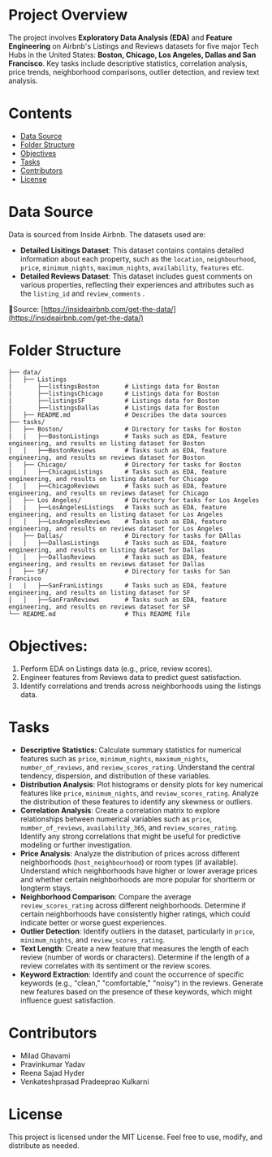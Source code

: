 # Project Overview
The project involves **Exploratory Data Analysis (EDA)** and **Feature Engineering** on Airbnb's Listings and Reviews datasets for five major Tech Hubs in the United States: **Boston, Chicago, Los Angeles, Dallas and San Francisco**. Key tasks include descriptive statistics, correlation analysis, price trends, neighborhood comparisons, outlier detection, and review text analysis.

# Contents
- [Data Source](https://github.com/venkapk/machine-learning/edit/master/README.md#data-source)
- [Folder Structure](https://github.com/venkapk/machine-learning/edit/master/README.md#folder-structure)
- [Objectives](https://github.com/venkapk/machine-learning/edit/master/README.md#objectives)
- [Tasks](https://github.com/venkapk/machine-learning/edit/master/README.md#tasks)
- [Contributors](https://github.com/venkapk/machine-learning/edit/master/README.md#contributors)
- [License](https://github.com/venkapk/machine-learning/edit/master/README.md#license)

# Data Source
Data is sourced from Inside Airbnb. The datasets used are:
- **Detailed Lisitings Dataset**: This dataset contains contains detailed information about each property, such as the `location`, `neighbourhood`, `price`, `minimum_nights`, `maximum_nights`, `availability`, `features` etc.
- **Detailed Reviews Dataset**: This dataset includes guest comments on various properties, reflecting their experiences and attributes such as the `listing_id` and `review_comments` .

🔗Source: [https://insideairbnb.com/get-the-data/](https://insideairbnb.com/get-the-data/)

# Folder Structure

    ├── data/
    │   ├── Listings
    |       ├──listingsBoston       # Listings data for Boston
    |       ├──listingsChicago      # Listings data for Boston
    |       ├──listingsSF           # Listings data for Boston
    |       ├──listingsDallas       # Listings data for Boston
    │   ├── README.md               # Describes the data sources
    ├── tasks/
    │   ├── Boston/                 # Directory for tasks for Boston
    |   |   ├──BostonListings       # Tasks such as EDA, feature engineering, and results on listing dataset for Boston
    │   │   ├──BostonReviews        # Tasks such as EDA, feature engineering, and results on reviews dataset for Boston
    │   ├── Chicago/                # Directory for tasks for Boston
    |   |   ├──ChicagoListings      # Tasks such as EDA, feature engineering, and results on listing dataset for Chicago
    │   │   ├──ChicagoReviews       # Tasks such as EDA, feature engineering, and results on reviews dataset for Chicago
    │   ├── Los Angeles/            # Directory for tasks for Los Angeles
    |   |   ├──LosAngelesListings   # Tasks such as EDA, feature engineering, and results on listing dataset for Los Angeles
    │   │   ├──LosAngelesReviews    # Tasks such as EDA, feature engineering, and results on reviews dataset for Los Angeles
    │   ├── Dallas/                 # Directory for tasks for DAllas
    |   |   ├──DallasListings       # Tasks such as EDA, feature engineering, and results on listing dataset for Dallas
    │   │   ├──DallasReviews        # Tasks such as EDA, feature engineering, and results on reviews dataset for Dallas
    │   ├── SF/                     # Directory for tasks for San Francisco
    |   |   ├──SanFranListings      # Tasks such as EDA, feature engineering, and results on listing dataset for SF
    │   │   ├──SanFranReviews       # Tasks such as EDA, feature engineering, and results on reviews dataset for SF
    └── README.md                   # This README file

# Objectives:
1. Perform EDA on Listings data (e.g., price, review scores).
2. Engineer features from Reviews data to predict guest satisfaction.
3. Identify correlations and trends across neighborhoods using the listings data.

# Tasks
* **Descriptive Statistics**: Calculate summary statistics for numerical features such as `price`, `minimum_nights`, `maximum_nights`, `number_of_reviews`, and
`review_scores_rating`. Understand the central tendency, dispersion, and distribution of these variables.
* **Distribution Analysis**: Plot histograms or density plots for key numerical features like `price`, `minimum_nights`, and `review_scores_rating`. Analyze the
distribution of these features to identify any skewness or outliers.
* **Correlation Analysis**: Create a correlation matrix to explore relationships between numerical variables such as `price`, `number_of_reviews`, `availability_365`,
and `review_scores_rating`. Identify any strong correlations that might be useful for predictive modeling or further investigation.
* **Price Analysis**: Analyze the distribution of prices across different neighborhoods (`host_neighbourhood`) or room types (if available). Understand which
neighborhoods have higher or lower average prices and whether certain neighborhoods are more popular for shortterm or longterm stays.
* **Neighborhood Comparison**: Compare the average `review_scores_rating` across different neighborhoods. Determine if certain neighborhoods have consistently higher
ratings, which could indicate better or worse guest experiences.
* **Outlier Detection**: Identify outliers in the dataset, particularly in `price`, `minimum_nights`, and `review_scores_rating`.
* **Text Length**: Create a new feature that measures the length of each review (number of words or characters). Determine if the length of a review
correlates with its sentiment or the review scores.
* **Keyword Extraction**: Identify and count the occurrence of specific keywords (e.g., "clean," "comfortable," "noisy") in the reviews. Generate new features based on the
presence of these keywords, which might influence guest satisfaction.

# Contributors
* Milad Ghavami
* Pravinkumar Yadav
* Reena Sajad Hyder
* Venkateshprasad Pradeeprao Kulkarni

# License
This project is licensed under the MIT License. Feel free to use, modify, and distribute as needed.
